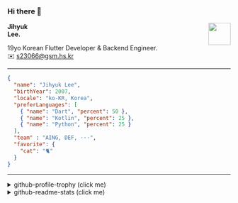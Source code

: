 ### Hi there 👋
<img src="https://github.githubassets.com/images/mona-loading-default.gif" width="50px" align="right">
</a>

**Jihyuk\
Lee.**

19yo Korean Flutter Developer & Backend Engineer.\
✉️ <s23066@gsm.hs.kr>

---

```json
{
  "name": "Jihyuk Lee",
  "birthYear": 2007,
  "locale": "ko-KR, Korea",
  "preferLanguages": [
    { "name": "Dart", "percent": 50 },
    { "name": "Kotlin", "percent": 25 },
    { "name": "Python", "percent": 25 }
  ],
  "team" : "AING, DEF, ···",
  "favorite": {
    "cat": "🐈"
  }
}
```
---
<details>
  <summary>github-profile-trophy (click me)</summary>
  
![](https://github-profile-trophy.vercel.app/?username=withJihyuk&row=1&column=8&theme=nord)
  
</details>
<details>
  <summary>github-readme-stats (click me)</summary>
  
<!--START_SECTION:waka-->
![Code Time](http://img.shields.io/badge/Code%20Time-752%20hrs%205%20mins-blue)

![Lines of code](https://img.shields.io/badge/%EC%A0%80%EB%8A%94%20%EC%97%AC%ED%83%9C%EA%B9%8C%EC%A7%80%20-705.7%20thousand%20%EC%A4%84%EC%9D%98%20%EC%BD%94%EB%93%9C%EB%A5%BC%20%EC%9E%91%EC%84%B1%ED%96%88%EC%96%B4%EC%9A%94.-blue)

**저는 아침형 인간이에요. 🐤** 

```text
🌞 아침                     646 commits         █████░░░░░░░░░░░░░░░░░░░░   18.69 % 
🌆 낮　                     1155 commits        ████████░░░░░░░░░░░░░░░░░   33.42 % 
🌃 저녁                     1314 commits        ██████████░░░░░░░░░░░░░░░   38.02 % 
🌙 밤　                     341 commits         ██░░░░░░░░░░░░░░░░░░░░░░░   09.87 % 
```


📊 **저는 이번주를 이렇게 시간을 보냈어요.** 

```text
🕑︎ Timezone: Asia/Seoul

💬 프로그래밍 언어들: 
TypeScript               1 hr 45 mins        ███████░░░░░░░░░░░░░░░░░░   28.58 % 
Java                     1 hr 21 mins        ██████░░░░░░░░░░░░░░░░░░░   22.04 % 
Dart                     1 hr 21 mins        ██████░░░░░░░░░░░░░░░░░░░   22.00 % 
Python                   52 mins             ████░░░░░░░░░░░░░░░░░░░░░   14.20 % 
YAML                     29 mins             ██░░░░░░░░░░░░░░░░░░░░░░░   07.84 % 

🔥 에디터들: 
VS Code                  4 hrs 16 mins       █████████████████░░░░░░░░   69.39 % 
IntelliJ IDEA            1 hr 53 mins        ████████░░░░░░░░░░░░░░░░░   30.61 % 

💻 운영 체제들: 
Mac                      6 hrs 10 mins       █████████████████████████   100.00 % 
```


 Last Updated on 13/03/2025 18:51:25 UTC
<!--END_SECTION:waka-->

</details>

</div>

